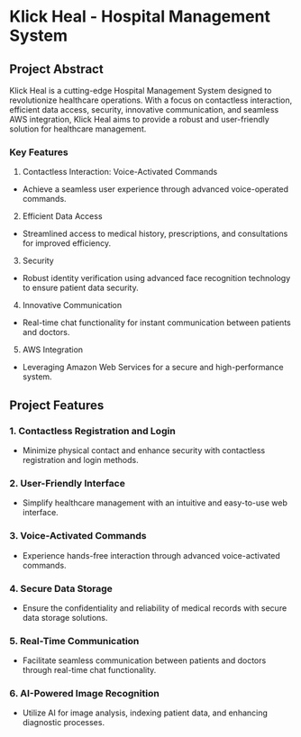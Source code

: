 Klick Heal - Hospital Management System
=======================================

Project Abstract 
----------------

Klick Heal is a cutting-edge Hospital Management System designed to revolutionize healthcare operations. With a focus on contactless interaction, efficient data access, security, innovative communication, and seamless AWS integration, Klick Heal aims to provide a robust and user-friendly solution for healthcare management.

### Key Features

1.  Contactless Interaction: Voice-Activated Commands
-   Achieve a seamless user experience through advanced voice-operated commands.
2.  Efficient Data Access
-   Streamlined access to medical history, prescriptions, and consultations for improved efficiency.
3.  Security
-   Robust identity verification using advanced face recognition technology to ensure patient data security.
4.  Innovative Communication
-   Real-time chat functionality for instant communication between patients and doctors.
5.  AWS Integration
-   Leveraging Amazon Web Services for a secure and high-performance system.

Project Features
----------------

### 1\. Contactless Registration and Login

-   Minimize physical contact and enhance security with contactless registration and login methods.

### 2\. User-Friendly Interface

-   Simplify healthcare management with an intuitive and easy-to-use web interface.

### 3\. Voice-Activated Commands

-   Experience hands-free interaction through advanced voice-activated commands.

### 4\. Secure Data Storage

-   Ensure the confidentiality and reliability of medical records with secure data storage solutions.

### 5\. Real-Time Communication

-   Facilitate seamless communication between patients and doctors through real-time chat functionality.

### 6\. AI-Powered Image Recognition

-   Utilize AI for image analysis, indexing patient data, and enhancing diagnostic processes.
